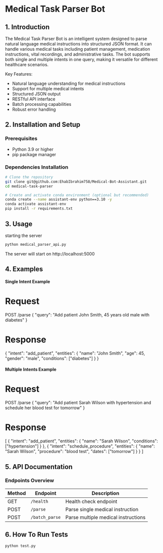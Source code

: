 # Medical Task Parser Bot

## 1. Introduction
The Medical Task Parser Bot is an intelligent system designed to parse natural language medical instructions into structured JSON format. It can handle various medical tasks including patient management, medication instructions, vital recordings, and administrative tasks. The bot supports both single and multiple intents in one query, making it versatile for different healthcare scenarios.

Key Features:
- Natural language understanding for medical instructions
- Support for multiple medical intents
- Structured JSON output
- RESTful API interface
- Batch processing capabilities
- Robust error handling

## 2. Installation and Setup

### Prerequisites
- Python 3.9 or higher
- pip package manager

### Dependencies Installation
```bash
# Clone the repository
git clone git@github.com:EhabIbrahim758/Medical-Bot-Assistant.git
cd medical-task-parser

# Create and activate conda environment (optional but recommended)
conda create --name assistant-env python==3.10 -y
conda activate assistant-env
pip install -r requirements.txt
```

## 3. Usage

starting the server

```bash
python medical_parser_api.py
```
The server will start on http://localhost:5000


## 4. Examples 

#### Single Intent Example
# Request

POST /parse
{
    "query": "Add patient John Smith, 45 years old male with diabetes"
}

# Response
{
    "intent": "add_patient",
    "entities": {
        "name": "John Smith",
        "age": 45,
        "gender": "male",
        "conditions": ["diabetes"]
    }
}

#### Multiple Intents Example
# Request
POST /parse
{
    "query": "Add patient Sarah Wilson with hypertension and schedule her blood test for tomorrow"
}

# Response
[
    {
        "intent": "add_patient",
        "entities": {
            "name": "Sarah Wilson",
            "conditions": ["hypertension"]
        }
    },
    {
        "intent": "schedule_procedure",
        "entities": {
            "name": "Sarah Wilson",
            "procedure": "blood test",
            "dates": ["tomorrow"]
        }
    }
]


## 5. API Documentation



### Endpoints Overview

| Method | Endpoint | Description |
|--------|----------|-------------|
| GET | `/health` | Health check endpoint |
| POST | `/parse` | Parse single medical instruction |
| POST | `/batch_parse` | Parse multiple medical instructions |


## 6. How To Run Tests 

```bash
python test.py 
```